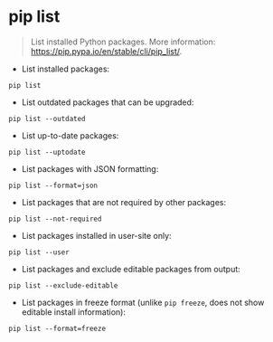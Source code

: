 # pip list

> List installed Python packages.
> More information: <https://pip.pypa.io/en/stable/cli/pip_list/>.

- List installed packages:

`pip list`

- List outdated packages that can be upgraded:

`pip list --outdated`

- List up-to-date packages:

`pip list --uptodate`

- List packages with JSON formatting:

`pip list --format=json`

- List packages that are not required by other packages:

`pip list --not-required`

- List packages installed in user-site only:

`pip list --user`

- List packages and exclude editable packages from output:

`pip list --exclude-editable`

- List packages in freeze format (unlike `pip freeze`, does not show editable install information):

`pip list --format=freeze`
